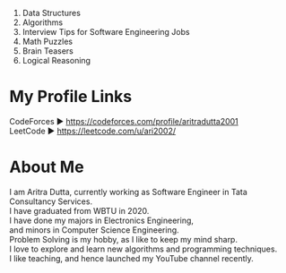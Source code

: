 
1. Data Structures
2. Algorithms
3. Interview Tips for Software Engineering Jobs
4. Math Puzzles
5. Brain Teasers
6. Logical Reasoning
    

# My Profile Links      
CodeForces ► https://codeforces.com/profile/aritradutta2001    
LeetCode ►   https://leetcode.com/u/ari2002/        

# About Me
I am Aritra Dutta, currently working as Software Engineer in Tata Consultancy Services.        
I have graduated from WBTU in 2020.       
I have done my majors in Electronics Engineering,       
and minors in Computer Science Engineering.        
Problem Solving is my hobby, as I like to keep my mind sharp.      
I love to explore and learn new algorithms and programming techniques.      
I like teaching, and hence launched my YouTube channel recently.      

